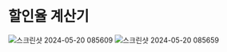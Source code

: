 # 할인율 계산기

![스크린샷 2024-05-20 085609](https://github.com/maay98/DiscountCalculator/assets/109920633/0d4dcb2f-724a-4d3d-a15d-c7f601baf6a9)
![스크린샷 2024-05-20 085659](https://github.com/maay98/DiscountCalculator/assets/109920633/51562307-2e15-4052-98fc-4ce81045c7e9)
